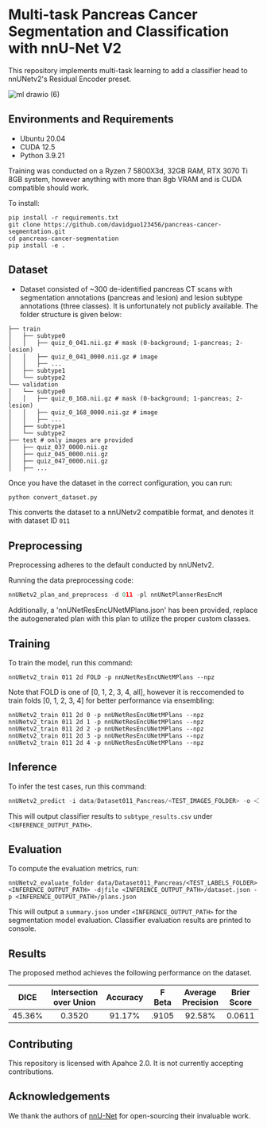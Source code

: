 # Multi-task Pancreas Cancer Segmentation and Classification with nnU-Net V2

This repository implements multi-task learning to add a classifier head to nnUNetv2's Residual Encoder preset.

![ml drawio (6)](https://github.com/user-attachments/assets/ea1a7986-80ca-412a-983a-078d3ff2bbeb)

## Environments and Requirements

- Ubuntu 20.04
- CUDA 12.5
- Python 3.9.21

Training was conducted on a Ryzen 7 5800X3d, 32GB RAM, RTX 3070 Ti 8GB system, however anything with more than 8gb VRAM and is CUDA compatible should work.

To install:

```setup
pip install -r requirements.txt
git clone https://github.com/davidguo123456/pancreas-cancer-segmentation.git
cd pancreas-cancer-segmentation
pip install -e .
```

## Dataset

- Dataset consisted of ~300 de-identified pancreas CT scans with segmentation annotations (pancreas and lesion) and
lesion subtype annotations (three classes). It is unfortunately not publicly available. The folder structure is given below:
```
├── train
│   ├── subtype0
│   │   ├── quiz_0_041.nii.gz # mask (0-background; 1-pancreas; 2-lesion)
│   │   ├── quiz_0_041_0000.nii.gz # image
│   │   ├── ...
│   ├── subtype1
│   └── subtype2
└── validation
│   └── subtype0
│   │   ├── quiz_0_168.nii.gz # mask (0-background; 1-pancreas; 2-lesion)
│   │   ├── quiz_0_168_0000.nii.gz # image
│   │   ├── ...
│   ├── subtype1
│   └── subtype2
├── test # only images are provided
│   ├── quiz_037_0000.nii.gz
│   ├── quiz_045_0000.nii.gz
│   ├── quiz_047_0000.nii.gz
│   ├── ...
```

Once you have the dataset in the correct configuration, you can run:

```python
python convert_dataset.py
```
This converts the dataset to a nnUNetv2 compatible format, and denotes it with dataset ID `011`

## Preprocessing

Preprocessing adheres to the default conducted by nnUNetv2.

Running the data preprocessing code:

```python
nnUNetv2_plan_and_preprocess -d 011 -pl nnUNetPlannerResEncM 
```

Additionally, a 'nnUNetResEncUNetMPlans.json' has been provided, replace the autogenerated plan with this plan to utilize the proper custom classes.

## Training

To train the model, run this command:

```train
nnUNetv2_train 011 2d FOLD -p nnUNetResEncUNetMPlans --npz
```
Note that FOLD is one of [0, 1, 2, 3, 4, all], however it is reccomended to train folds [0, 1, 2, 3, 4] for better performance via ensembling:

```
nnUNetv2_train 011 2d 0 -p nnUNetResEncUNetMPlans --npz
nnUNetv2_train 011 2d 1 -p nnUNetResEncUNetMPlans --npz
nnUNetv2_train 011 2d 2 -p nnUNetResEncUNetMPlans --npz
nnUNetv2_train 011 2d 3 -p nnUNetResEncUNetMPlans --npz
nnUNetv2_train 011 2d 4 -p nnUNetResEncUNetMPlans --npz
```

## Inference

To infer the test cases, run this command:

```python
nnUNetv2_predict -i data/Dataset011_Pancreas/<TEST_IMAGES_FOLDER> -o <INFERENCE_OUTPUT_PATH> -d 011 -c 2d -p nnUNetResEncUNetMPlans
```
This will output classifier results to `subtype_results.csv` under `<INFERENCE_OUTPUT_PATH>`.


## Evaluation

To compute the evaluation metrics, run:

```eval
nnUNetv2_evaluate_folder data/Dataset011_Pancreas/<TEST_LABELS_FOLDER> <INFERENCE_OUTPUT_PATH> -djfile <INFERENCE_OUTPUT_PATH>/dataset.json -p <INFERENCE_OUTPUT_PATH>/plans.json
```
This will output a `summary.json` under `<INFERENCE_OUTPUT_PATH>` for the segmentation model evaluation. Classifier evaluation results are printed to console.


## Results

The proposed method achieves the following performance on the dataset.

|  DICE  | Intersection over Union | Accuracy | F Beta | Average Precision | Brier Score |
| :----: | :---------------------: |:--------:|:------:|:-----------------:|:-----------:|
| 45.36% |         0.3520          |  91.17%  | .9105  |      92.58%       |   0.0611    |

## Contributing
This repository is licensed with Apahce 2.0. It is not currently accepting contributions.

## Acknowledgements
We thank the authors of [nnU-Net](https://github.com/MIC-DKFZ/nnUNet) for open-sourcing their invaluable work.


